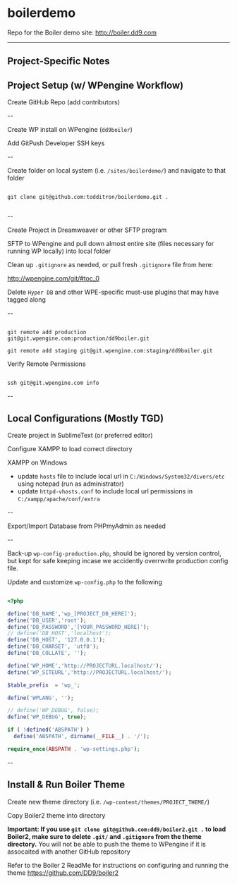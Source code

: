 # boilerdemo
Repo for the Boiler demo site: http://boiler.dd9.com

----------


## Project-Specific Notes




## Project Setup (w/ WPengine Workflow)

Create GitHub Repo (add contributors)

--

Create WP install on WPengine (`dd9boiler`)

Add GitPush Developer SSH keys

--

Create folder on local system (i.e. `/sites/boilerdemo/`) and navigate to that folder

```

git clone git@github.com:todditron/boilerdemo.git .
 
```

--

Create Project in Dreamweaver or other SFTP program

SFTP to WPengine and pull down almost entire site (files necessary for running WP locally) into local folder 

Clean up `.gitignore` as needed, or pull fresh `.gitignore` file from here:

http://wpengine.com/git/#toc_0

Delete `Hyper DB` and other WPE-specific must-use plugins that may have tagged along

--

```

git remote add production git@git.wpengine.com:production/dd9boiler.git

git remote add staging git@git.wpengine.com:staging/dd9boiler.git

```

Verify Remote Permissions

```

ssh git@git.wpengine.com info

```

--


## Local Configurations (Mostly TGD)

Create project in SublimeText (or preferred editor)

Configure XAMPP to load correct directory

XAMPP on Windows
 - update `hosts` file to include local url in `C:/Windows/System32/divers/etc` using notepad (run as administrator)
 - update `httpd-vhosts.conf` to include local url permissions in `C:/xampp/apache/conf/extra` 

--

Export/Import Database from PHPmyAdmin as needed

--


Back-up `wp-config-production.php`, should be ignored by version control, but kept for safe keeping incase we accidently overrwrite production config file.

Update and customize `wp-config.php` to the following

```PHP

<?php

define('DB_NAME','wp_[PROJECT_DB_HERE]');
define('DB_USER','root');
define('DB_PASSWORD','[YOUR_PASSWORD_HERE]');
// define('DB_HOST','localhost');
define('DB_HOST', '127.0.0.1');
define('DB_CHARSET', 'utf8');
define('DB_COLLATE', '');

define('WP_HOME','http://PROJECTURL.localhost/');
define('WP_SITEURL','http://PROJECTURL.localhost/');

$table_prefix  = 'wp_';

define('WPLANG', '');

// define('WP_DEBUG', false);
define('WP_DEBUG', true);

if ( !defined('ABSPATH') )
  define('ABSPATH', dirname(__FILE__) . '/');

require_once(ABSPATH . 'wp-settings.php');
```

--

## Install & Run Boiler Theme

Create new theme directory (i.e. `/wp-content/themes/PROJECT_THEME/`)

Copy Boiler2 theme into directory

**Important: If you use `git clone git@github.com:dd9/boiler2.git .` to load Boiler2, make sure to delete `.git/` and `.gitignore` from the theme directory.** You will not be able to push the theme to WPengine if it is assocaited with another GitHub repository 

Refer to the Boiler 2 ReadMe for instructions on configuring and running the theme https://github.com/DD9/boiler2
